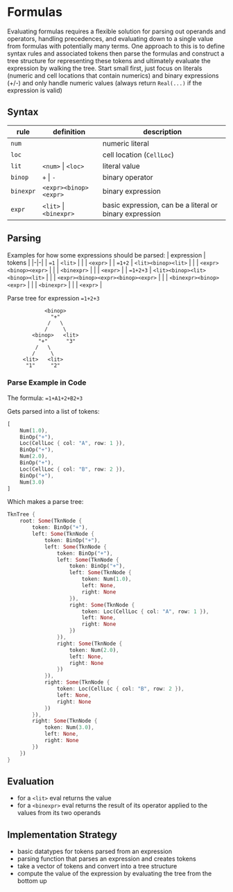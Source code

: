 # Formulas
Evaluating formulas requires a flexible solution for parsing out operands and operators, handling precedences, and evaluating down to a single value from formulas with potentially many terms. One approach to this is to define syntax rules and associated tokens then parse the formulas and construct a tree structure for representing these tokens and ultimately evaluate the expression by walking the tree. Start small first, just focus on literals (numeric and cell locations that contain numerics) and binary expressions (+/-) and only handle numeric values (always return `Real(...)` if the expression is valid)

## Syntax
| rule | definition | description |
|-|-|-|
| `num` | | numeric literal|
| `loc` | | cell location (`CellLoc`) |
| `lit` | `<num>` \| `<loc>` | literal value |
| `binop` | `+` \| `-` | binary operator |
| `binexpr` | `<expr><binop><expr>` | binary expression | 
| `expr` | `<lit>` \| `<binexpr>` | basic expression, can be a literal or binary expression |

## Parsing
Examples for how some expressions should be parsed:
| expression | tokens |
|-|-|
| `=1` | `<lit>` |
| | `<expr>` |
| `=1+2` | `<lit><binop><lit>` |
| | `<expr><binop><expr>` |
| | `<binexpr>` |
| | `<expr>` |
| `=1+2+3` | `<lit><binop><lit><binop><lit>` |
| | `<expr><binop><expr><binop><expr>` |
| | `<binexpr><binop><expr>` |
| | `<binexpr>` |
| | `<expr>` |

Parse tree for expression `=1+2+3`
```
            <binop>
              "+"   
             /   \
            /     \
        <binop>   <lit>
          "+"      "3"
         /   \
        /     \
     <lit>   <lit>
      "1"     "2"
```

### Parse Example in Code
The formula: `=1+A1+2+B2+3`

Gets parsed into a list of tokens:
```rust
[
    Num(1.0), 
    BinOp("+"),
    Loc(CellLoc { col: "A", row: 1 }), 
    BinOp("+"), 
    Num(2.0), 
    BinOp("+"), 
    Loc(CellLoc { col: "B", row: 2 }), 
    BinOp("+"), 
    Num(3.0)
]
```

Which makes a parse tree:
```rust
TknTree { 
    root: Some(TknNode { 
        token: BinOp("+"), 
        left: Some(TknNode { 
            token: BinOp("+"), 
            left: Some(TknNode { 
                token: BinOp("+"), 
                left: Some(TknNode { 
                    token: BinOp("+"), 
                    left: Some(TknNode { 
                        token: Num(1.0), 
                        left: None, 
                        right: None 
                    }), 
                    right: Some(TknNode { 
                        token: Loc(CellLoc { col: "A", row: 1 }), 
                        left: None, 
                        right: None 
                    }) 
                }), 
                right: Some(TknNode {
                    token: Num(2.0), 
                    left: None, 
                    right: None 
                }) 
            }), 
            right: Some(TknNode { 
                token: Loc(CellLoc { col: "B", row: 2 }), 
                left: None, 
                right: None 
            }) 
        }), 
        right: Some(TknNode { 
            token: Num(3.0), 
            left: None, 
            right: None 
        }) 
    }) 
}
```


## Evaluation
* for a `<lit>` eval returns the value
* for a `<binexpr>` eval returns the result of its operator applied to the values from its two operands

## Implementation Strategy
- basic datatypes for tokens parsed from an expression
- parsing function that parses an expression and creates tokens
- take a vector of tokens and convert into a tree structure
- compute the value of the expression by evaluating the tree from the bottom up



